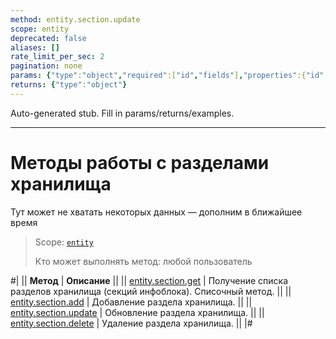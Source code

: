 ```yaml
---
method: entity.section.update
scope: entity
deprecated: false
aliases: []
rate_limit_per_sec: 2
pagination: none
params: {"type":"object","required":["id","fields"],"properties":{"id":{"type":"integer"},"fields":{"type":"object"}}}
returns: {"type":"object"}
---
```


Auto-generated stub. Fill in params/returns/examples.

---

# Методы работы с разделами хранилища



Тут может не хватать некоторых данных — дополним в ближайшее время



> Scope: [`entity`](../../scopes/permissions.md)
>
> Кто может выполнять метод: любой пользователь

#|
|| **Метод** | **Описание** ||
|| [entity.section.get](./entity-section-get.md) | Получение списка разделов хранилища (секций инфоблока). Списочный метод. ||
|| [entity.section.add](./entity-section-add.md) | Добавление раздела хранилища. ||
|| [entity.section.update](./entity-section-update.md) | Обновление раздела хранилища. ||
|| [entity.section.delete](./entity-section-delete.md) | Удаление раздела хранилища. ||
|#
